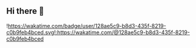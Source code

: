 ## Hi there 👋

<!--
**AustinOyugi/AustinOyugi** is a ✨ _special_ ✨ repository because its `README.md` (this file) appears on your GitHub profile.

Here are some ideas to get you started:

- 🔭 I’m currently working on ...
- 🌱 I’m currently learning ...
- 👯 I’m looking to collaborate on ...
- 🤔 I’m looking for help with ...
- 💬 Ask me about ...
- 📫 How to reach me: ...
- 😄 Pronouns: ...
- ⚡ Fun fact: ...
-->

!https://wakatime.com/badge/user/128ae5c9-b8d3-435f-8219-c0b9feb4bced.svg!:https://wakatime.com/@128ae5c9-b8d3-435f-8219-c0b9feb4bced
